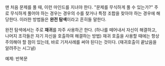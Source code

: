 맨 처음 문제를 풀 때, 이런 마인드를 지녀야 한다. "문제를 무식하게 풀 수 있는가?"
주로 무식하게 풀어야 하는 경우는 경우의 수를 찾거나 특정 조합을 찾아야 하는 경우에 해당한다.
이러한 방법들은 <b>완전 탐색</b>이라고 흔히들 말한다.

완전 탐색에서는 주로 <b>재귀</b>를 자주 사용하곤 한다. (하나를 떼어내서 자신이 해결하고, 나머지 조각들은 자기 자신을 호출하여 해결하는 방법) 
재귀 호출을 사용할 때에는 항상 주의해야 할 점이 있는데, 바로 기저사례를 써야 된다는 것이다. (재귀호출이 끝났음을 알려주는 시그널)

예제: 반복문

